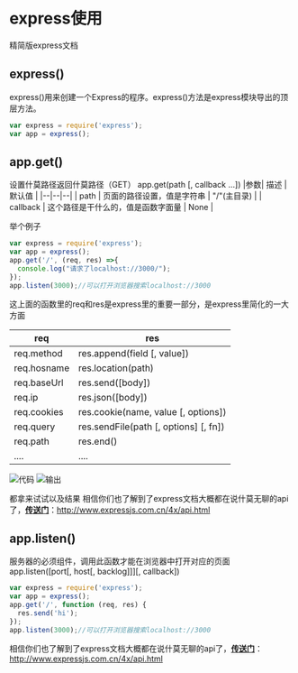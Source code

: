 # express使用
精简版express文档
## express()
express()用来创建一个Express的程序。express()方法是express模块导出的顶层方法。

```javascript
var express = require('express');
var app = express();
```
## app.get()
设置什莫路径返回什莫路径（GET）
app.get(path [, callback ...])
|参数| 描述 | 默认值 |
|--|--|--|
| path | 页面的路径设置，值是字符串 | "/"(主目录) |
| callback | 这个路径是干什么的，值是函数字面量 |  None |

举个例子
```javascript
var express = require('express');
var app = express();
app.get('/', (req, res) =>{
  console.log("请求了localhost://3000/");
});
app.listen(3000);//可以打开浏览器搜索localhost://3000
```
这上面的函数里的req和res是express里的重要一部分，是express里简化的一大方面
 
|req| res |
|--|--|
|req.method|res.append(field [, value])|
|req.hosname|res.location(path)|
| req.baseUrl |res.send([body]) |
| req.ip | res.json([body]) |
| req.cookies | res.cookie(name, value [, options]) |
|req.query|res.sendFile(path [, options] [, fn])|
| req.path | res.end() |
|....|....|
![代码](https://img-blog.csdnimg.cn/2020022312554485.png?x-oss-process=image/watermark,type_ZmFuZ3poZW5naGVpdGk,shadow_10,text_aHR0cHM6Ly9ibG9nLmNzZG4ubmV0L1N5c3RlbV9zenM=,size_16,color_FFFFFF,t_70)
![输出](https://img-blog.csdnimg.cn/20200223125701937.png)


都拿来试试以及结果
相信你们也了解到了express文档大概都在说什莫无聊的api了，**[传送门](http://www.expressjs.com.cn/4x/api.html)**：http://www.expressjs.com.cn/4x/api.html
 
 
 
 

 

## app.listen()
服务器的必须组件，调用此函数才能在浏览器中打开对应的页面
app.listen([port[, host[, backlog]]][, callback])

```javascript
var express = require('express');
var app = express();
app.get('/', function (req, res) {
  res.send('hi');
});
app.listen(3000);//可以打开浏览器搜索localhost://3000
```

相信你们也了解到了express文档大概都在说什莫无聊的api了，**[传送门](http://www.expressjs.com.cn/4x/api.html)**：http://www.expressjs.com.cn/4x/api.html
